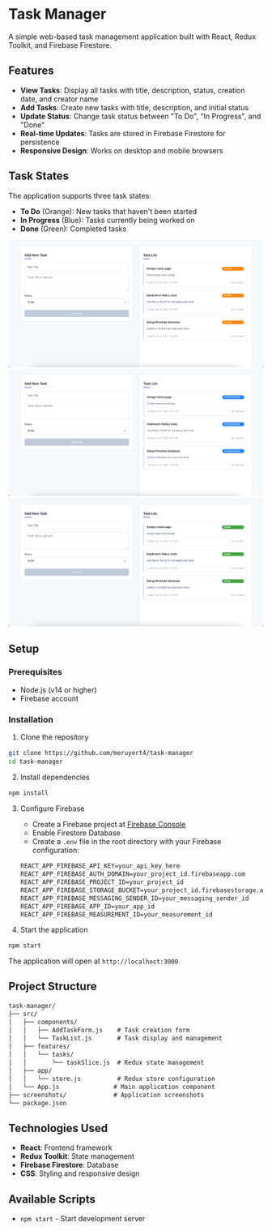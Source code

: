 # Task Manager

A simple web-based task management application built with React, Redux Toolkit, and Firebase Firestore.

## Features

- **View Tasks**: Display all tasks with title, description, status, creation date, and creator name
- **Add Tasks**: Create new tasks with title, description, and initial status
- **Update Status**: Change task status between "To Do", "In Progress", and "Done"
- **Real-time Updates**: Tasks are stored in Firebase Firestore for persistence
- **Responsive Design**: Works on desktop and mobile browsers

## Task States

The application supports three task states:

- **To Do** (Orange): New tasks that haven't been started
- **In Progress** (Blue): Tasks currently being worked on  
- **Done** (Green): Completed tasks

![Task States](screenshots/todostate.png)
![Task States](screenshots/inprogressstate.png)
![Task States](screenshots/donestate.png)

## Setup

### Prerequisites
- Node.js (v14 or higher)
- Firebase account

### Installation

1. Clone the repository
```bash
git clone https://github.com/meruyert4/task-manager
cd task-manager
```

2. Install dependencies
```bash
npm install
```

3. Configure Firebase
   - Create a Firebase project at [Firebase Console](https://console.firebase.google.com/)
   - Enable Firestore Database
   - Create a `.env` file in the root directory with your Firebase configuration:
   ```
   REACT_APP_FIREBASE_API_KEY=your_api_key_here
   REACT_APP_FIREBASE_AUTH_DOMAIN=your_project_id.firebaseapp.com
   REACT_APP_FIREBASE_PROJECT_ID=your_project_id
   REACT_APP_FIREBASE_STORAGE_BUCKET=your_project_id.firebasestorage.app
   REACT_APP_FIREBASE_MESSAGING_SENDER_ID=your_messaging_sender_id
   REACT_APP_FIREBASE_APP_ID=your_app_id
   REACT_APP_FIREBASE_MEASUREMENT_ID=your_measurement_id
   ```

4. Start the application
```bash
npm start
```

The application will open at `http://localhost:3000`

## Project Structure

```
task-manager/
├── src/
│   ├── components/
│   │   ├── AddTaskForm.js    # Task creation form
│   │   └── TaskList.js       # Task display and management
│   ├── features/
│   │   └── tasks/
│   │       └── taskSlice.js  # Redux state management
│   ├── app/
│   │   └── store.js          # Redux store configuration
│   └── App.js               # Main application component
├── screenshots/             # Application screenshots
└── package.json
```

## Technologies Used

- **React**: Frontend framework
- **Redux Toolkit**: State management
- **Firebase Firestore**: Database
- **CSS**: Styling and responsive design

## Available Scripts

- `npm start` - Start development server